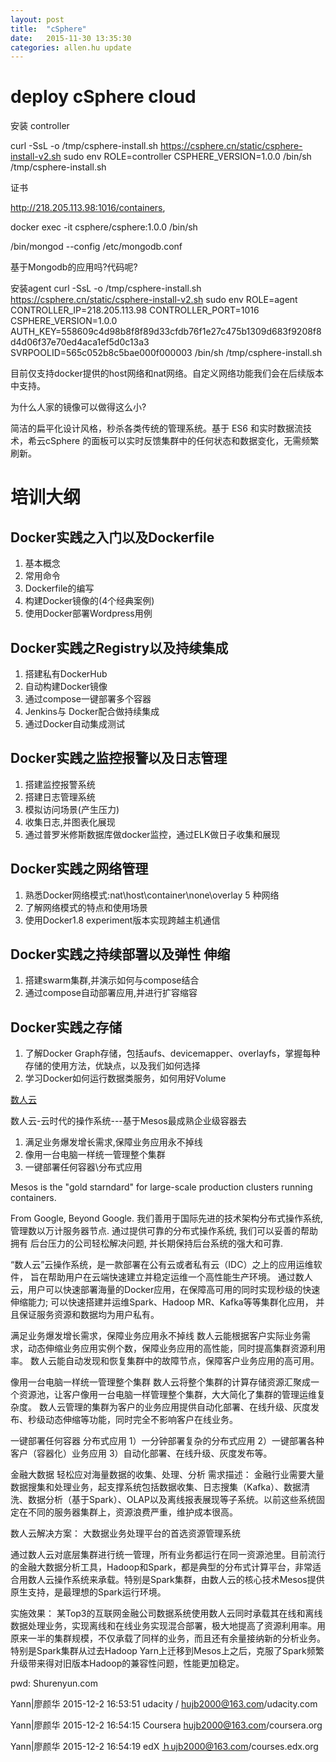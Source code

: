 ```yaml
---
layout: post
title:  "cSphere"
date:   2015-11-30 13:35:30
categories: allen.hu update
---
```



# deploy cSphere cloud

安装 controller

curl -SsL -o /tmp/csphere-install.sh https://csphere.cn/static/csphere-install-v2.sh
sudo env ROLE=controller CSPHERE_VERSION=1.0.0 /bin/sh /tmp/csphere-install.sh

证书

http://218.205.113.98:1016/containers,

docker exec -it csphere/csphere:1.0.0 /bin/sh

/bin/mongod --config /etc/mongodb.conf

基于Mongodb的应用吗?代码呢?


安装agent
curl -SsL -o /tmp/csphere-install.sh https://csphere.cn/static/csphere-install-v2.sh
sudo env ROLE=agent CONTROLLER_IP=218.205.113.98 CONTROLLER_PORT=1016 CSPHERE_VERSION=1.0.0 AUTH_KEY=558609c4d98b8f8f89d33cfdb76f1e27c475b1309d683f9208f8d4d06f37e70ed4aca1ef5d0c13a3 SVRPOOLID=565c052b8c5bae000f000003 /bin/sh /tmp/csphere-install.sh




目前仅支持docker提供的host网络和nat网络。自定义网络功能我们会在后续版本中支持。

为什么人家的镜像可以做得这么小?



简洁的扁平化设计风格，秒杀各类传统的管理系统。基于 ES6 和实时数据流技术，希云cSphere 的面板可以实时反馈集群中的任何状态和数据变化，无需频繁刷新。


# 培训大纲

## Docker实践之入门以及Dockerfile

1. 基本概念
2. 常用命令
3. Dockerfile的编写
4. 构建Docker镜像的(4个经典案例)
5. 使用Docker部署Wordpress用例

## Docker实践之Registry以及持续集成

1. 搭建私有DockerHub
2. 自动构建Docker镜像
3. 通过compose一键部署多个容器
4. Jenkins与 Docker配合做持续集成
5. 通过Docker自动集成测试


## Docker实践之监控报警以及日志管理

1. 搭建监控报警系统
2. 搭建日志管理系统
3. 模拟访问场景(产生压力)
4. 收集日志,并图表化展现
5. 通过普罗米修斯数据库做docker监控，通过ELK做日子收集和展现

## Docker实践之网络管理

1. 熟悉Docker网络模式:nat\host\container\none\overlay 5 种网络
2. 了解网络模式的特点和使用场景
3. 使用Docker1.8 experiment版本实现跨越主机通信

## Docker实践之持续部署以及弹性 伸缩

1. 搭建swarm集群,并演示如何与compose结合
2. 通过compose自动部署应用,并进行扩容缩容

## Docker实践之存储

1. 了解Docker Graph存储，包括aufs、devicemapper、overlayfs，掌握每种存储的使用方法，优缺点，以及我们如何选择
2. 学习Docker如何运行数据类服务，如何用好Volume




[数人云](http://www.dataman-inc.com/)

数人云-云时代的操作系统---基于Mesos最成熟企业级容器去
1) 满足业务爆发增长需求,保障业务应用永不掉线
2) 像用一台电脑一样统一管理整个集群
3) 一键部署任何容器\分布式应用

Mesos is the "gold starndard" for large-scale production clusters running containers.

From Google, Beyond Google.
我们善用于国际先进的技术架构分布式操作系统, 管理数以万计服务器节点.  通过提供可靠的分布式操作系统, 我们可以妥善的帮助拥有
后台压力的公司轻松解决问题, 并长期保持后台系统的强大和可靠.



“数人云”云操作系统，是一款部署在公有云或者私有云（IDC）之上的应用运维软件，
旨在帮助用户在云端快速建立并稳定运维一个高性能生产环境。
通过数人云，用户可以快速部署海量的Docker应用，在保障高可用的同时实现秒级的快速伸缩能力;
可以快速搭建并运维Spark、Hadoop MR、Kafka等等集群化应用，
并且保证服务资源和数据均为用户私有。

满足业务爆发增长需求，保障业务应用永不掉线
数人云能根据客户实际业务需求，动态伸缩业务应用实例个数，保障业务应用的高性能，同时提高集群资源利用率。
数人云能自动发现和恢复集群中的故障节点，保障客户业务应用的高可用。


像用一台电脑一样统一管理整个集群
数人云将整个集群的计算存储资源汇聚成一个资源池，让客户像用一台电脑一样管理整个集群，大大简化了集群的管理运维复杂度。
数人云管理的集群为客户的业务应用提供自动化部署、在线升级、灰度发布、秒级动态伸缩等功能，同时完全不影响客户在线业务。


一键部署任何容器
分布式应用
1）一分钟部署复杂的分布式应用
2）一键部署各种客户（容器化）业务应用
3）自动化部署、在线升级、灰度发布等。


金融大数据
轻松应对海量数据的收集、处理、分析
需求描述：
金融行业需要大量数据搜集和处理业务，起支撑系统包括数据收集、日志搜集（Kafka）、数据清洗、数据分析（基于Spark）、OLAP以及离线报表展现等子系统。以前这些系统固定在不同的服务器集群上，资源浪费严重，维护成本很高。

数人云解决方案：
大数据业务处理平台的首选资源管理系统

通过数人云对底层集群进行统一管理，所有业务都运行在同一资源池里。目前流行的金融大数据分析工具，Hadoop和Spark，都是典型的分布式计算平台，非常适合用数人云操作系统来承载。特别是Spark集群，由数人云的核心技术Mesos提供原生支持，是最理想的Spark运行环境。

实施效果：
某Top3的互联网金融公司数据系统使用数人云同时承载其在线和离线数据处理业务，实现离线和在线业务实现混合部署，极大地提高了资源利用率。用原来一半的集群规模，不仅承载了同样的业务，而且还有余量接纳新的分析业务。特别是Spark集群从过去Hadoop Yarn上迁移到Mesos上之后，克服了Spark频繁升级带来得对旧版本Hadoop的兼容性问题，性能更加稳定。

pwd: Shurenyun.com



Yann|廖颜华  2015-12-2 16:53:51
udacity / hujb2000@163.com/udacity.com

Yann|廖颜华  2015-12-2 16:54:15
Coursera hujb2000@163.com/coursera.org

Yann|廖颜华  2015-12-2 16:54:19
edX  ｈujb2000@163.com/courses.edx.org
